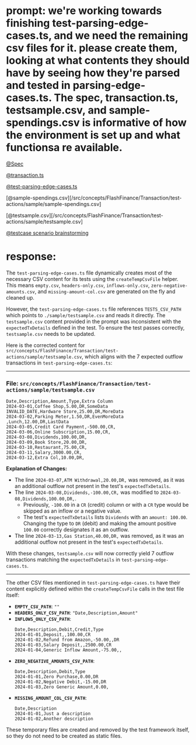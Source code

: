 
# prompt: we're working towards finishing test-parsing-edge-cases.ts, and we need the remaining csv files for it. please create them, looking at what contents they should have by seeing how they're parsed and tested in parsing-edge-cases.ts. The spec, transaction.ts, testsample.csv, and sample-spendings.csv is informative of how the environment is set up and what functionsa re available.

[@Spec](Spec.md)

[@transaction.ts](/src/concepts/FlashFinance/Transaction/transaction.ts) 

[@test-parsing-edge-cases.ts](/src/concepts/FlashFinance/Transaction/test-actions/test-parsing-edge-cases.ts)

[@sample-spendings.csv][/src/concepts/FlashFinance/Transaction/test-actions/sample/sample-spendings.csv]

[@testsample.csv][/src/concepts/FlashFinance/Transaction/test-actions/sample/testsample.csv]

[@testcase scenario brainstorming](/context/src/concepts/FlashFinance/Transaction/Context_Chat.md/steps/response.1650de7c.md)



# response:

The `test-parsing-edge-cases.ts` file dynamically creates most of the necessary CSV content for its tests using the `createTempCsvFile` helper. This means `empty.csv`, `headers-only.csv`, `inflows-only.csv`, `zero-negative-amounts.csv`, and `missing-amount-col.csv` are generated on the fly and cleaned up.

However, the `test-parsing-edge-cases.ts` file references `TESTS_CSV_PATH` which points to `./sample/testsample.csv` and reads it directly. The `testsample.csv` content provided in the prompt was inconsistent with the `expectedTxDetails` defined in the test. To ensure the test passes correctly, `testsample.csv` needs to be updated.

Here is the corrected content for `src/concepts/FlashFinance/Transaction/test-actions/sample/testsample.csv`, which aligns with the 7 expected outflow transactions in `test-parsing-edge-cases.ts`:

---

### File: `src/concepts/FlashFinance/Transaction/test-actions/sample/testsample.csv`

```csv
Date,Description,Amount,Type,Extra Column
2024-03-01,Coffee Shop,5.00,DR,SomeData
INVALID_DATE,Hardware Store,25.00,DR,MoreData
2024-03-02,Parking Meter,1.50,DR,EvenMoreData
,Lunch,12.00,DR,LastData
2024-03-05,Credit Card Payment,-500.00,CR,
2024-03-06,Online Subscription,15.00,CR,
2024-03-08,Dividends,100.00,DR,
2024-03-09,Book Store,20.00,DR,
2024-03-10,Restaurant,75.00,CR,
2024-03-11,Salary,3000.00,CR,
2024-03-12,Extra Col,10.00,DR,
```

**Explanation of Changes:**

*   The line `2024-03-07,ATM Withdrawal,20.00,DR,` was removed, as it was an additional outflow not present in the test's `expectedTxDetails`.
*   The line `2024-03-08,Dividends,-100.00,CR,` was modified to `2024-03-08,Dividends,100.00,DR,`.
    *   Previously, `-100.00` in a `CR` (credit) column or with a `CR` type would be skipped as an inflow or a negative value.
    *   The test's `expectedTxDetails` lists `Dividends` with an `amount: 100.00`. Changing the type to `DR` (debit) and making the amount positive `100.00` correctly designates it as an outflow.
*   The line `2024-03-13,Gas Station,40.00,DR,` was removed, as it was an additional outflow not present in the test's `expectedTxDetails`.

With these changes, `testsample.csv` will now correctly yield 7 outflow transactions matching the `expectedTxDetails` in `test-parsing-edge-cases.ts`.

---

The other CSV files mentioned in `test-parsing-edge-cases.ts` have their content explicitly defined within the `createTempCsvFile` calls in the test file itself:

*   **`EMPTY_CSV_PATH`**: `""`
*   **`HEADERS_ONLY_CSV_PATH`**: `"Date,Description,Amount"`
*   **`INFLOWS_ONLY_CSV_PATH`**:
    ```csv
    Date,Description,Debit,Credit,Type
    2024-01-01,Deposit,,100.00,CR
    2024-01-02,Refund from Amazon,-50.00,,DR
    2024-01-03,Salary Deposit,,2500.00,CR
    2024-01-04,Generic Inflow Amount,-75.00,,
    ```
*   **`ZERO_NEGATIVE_AMOUNTS_CSV_PATH`**:
    ```csv
    Date,Description,Debit,Type
    2024-01-01,Zero Purchase,0.00,DR
    2024-01-02,Negative Debit,-15.00,DR
    2024-01-03,Zero Generic Amount,0.00,
    ```
*   **`MISSING_AMOUNT_COL_CSV_PATH`**:
    ```csv
    Date,Description
    2024-01-01,Just a description
    2024-01-02,Another description
    ```
These temporary files are created and removed by the test framework itself, so they do not need to be created as static files.